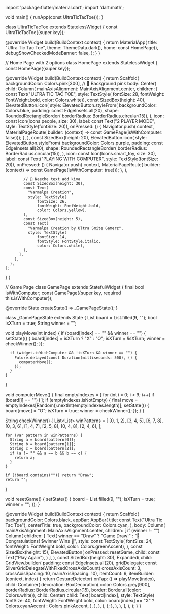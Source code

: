 import 'package:flutter/material.dart';
import 'dart:math';

void main() {
  runApp(const UltraTicTacToe());
}

class UltraTicTacToe extends StatelessWidget {
  const UltraTicTacToe({super.key});

  @override
  Widget build(BuildContext context) {
    return MaterialApp(
      title: "Ultra Tic Tac Toe",
      theme: ThemeData.dark(),
      home: const HomePage(),
      debugShowCheckedModeBanner: false,
    );
  }
}

// Home Page with 2 options
class HomePage extends StatelessWidget {
  const HomePage({super.key});

  @override
  Widget build(BuildContext context) {
    return Scaffold(
      backgroundColor: Colors.pink[300], // 🔴 Background pink
      body: Center(
        child: Column(
          mainAxisAlignment: MainAxisAlignment.center,
          children: [
            const Text("ULTRA TIC TAC TOE",
                style: TextStyle(
                    fontSize: 28,
                    fontWeight: FontWeight.bold,
                    color: Colors.white)),
            const SizedBox(height: 40),
            ElevatedButton.icon(
              style: ElevatedButton.styleFrom(
                backgroundColor: Colors.blue,
                padding: const EdgeInsets.all(20),
                shape: RoundedRectangleBorder(
                    borderRadius: BorderRadius.circular(15)),
              ),
              icon: const Icon(Icons.people, size: 30),
              label: const Text("2 PLAYER MODE",
                  style: TextStyle(fontSize: 20)),
              onPressed: () {
                Navigator.push(
                    context,
                    MaterialPageRoute(
                        builder: (context) =>
                            const GamePage(isWithComputer: false)));
              },
            ),
            const SizedBox(height: 20),
            ElevatedButton.icon(
              style: ElevatedButton.styleFrom(
                backgroundColor: Colors.purple,
                padding: const EdgeInsets.all(20),
                shape: RoundedRectangleBorder(
                    borderRadius: BorderRadius.circular(15)),
              ),
              icon: const Icon(Icons.smart_toy, size: 30),
              label: const Text("PLAYING WITH COMPUTER",
                  style: TextStyle(fontSize: 20)),
              onPressed: () {
                Navigator.push(
                    context,
                    MaterialPageRoute(
                        builder: (context) =>
                            const GamePage(isWithComputer: true)));
              },
            ),

            // 🔴 Neeche text add kiya
            const SizedBox(height: 30),
            const Text(
              "Varmelpa Creation",
              style: TextStyle(
                  fontSize: 26,
                  fontWeight: FontWeight.bold,
                  color: Colors.yellow),
            ),
            const SizedBox(height: 5),
            const Text(
              "Varmelpa Creation by Ultra Smite Gamerz",
              style: TextStyle(
                  fontSize: 14,
                  fontStyle: FontStyle.italic,
                  color: Colors.white),
            ),
          ],
        ),
      ),
    );
  }
}

// Game Page
class GamePage extends StatefulWidget {
  final bool isWithComputer;
  const GamePage({super.key, required this.isWithComputer});

  @override
  State<GamePage> createState() => _GamePageState();
}

class _GamePageState extends State<GamePage> {
  List<String> board = List.filled(9, "");
  bool isXTurn = true;
  String winner = "";

  void playMove(int index) {
    if (board[index] == "" && winner == "") {
      setState(() {
        board[index] = isXTurn ? "X" : "O";
        isXTurn = !isXTurn;
        winner = checkWinner();
      });

      if (widget.isWithComputer && !isXTurn && winner == "") {
        Future.delayed(const Duration(milliseconds: 500), () {
          computerMove();
        });
      }
    }
  }

  void computerMove() {
    final emptyIndexes = [
      for (int i = 0; i < 9; i++) if (board[i] == "") i
    ];
    if (emptyIndexes.isNotEmpty) {
      final move = emptyIndexes[Random().nextInt(emptyIndexes.length)];
      setState(() {
        board[move] = "O";
        isXTurn = true;
        winner = checkWinner();
      });
    }
  }

  String checkWinner() {
    List<List<int>> winPatterns = [
      [0, 1, 2],
      [3, 4, 5],
      [6, 7, 8],
      [0, 3, 6],
      [1, 4, 7],
      [2, 5, 8],
      [0, 4, 8],
      [2, 4, 6],
    ];

    for (var pattern in winPatterns) {
      String a = board[pattern[0]];
      String b = board[pattern[1]];
      String c = board[pattern[2]];
      if (a != "" && a == b && b == c) {
        return a;
      }
    }

    if (!board.contains("")) return "Draw";
    return "";
  }

  void resetGame() {
    setState(() {
      board = List.filled(9, "");
      isXTurn = true;
      winner = "";
    });
  }

  @override
  Widget build(BuildContext context) {
    return Scaffold(
      backgroundColor: Colors.black,
      appBar: AppBar(
        title: const Text("Ultra Tic Tac Toe"),
        centerTitle: true,
        backgroundColor: Colors.cyan,
      ),
      body: Column(
        mainAxisAlignment: MainAxisAlignment.center,
        children: [
          if (winner != "")
            Column(
              children: [
                Text(
                  winner == "Draw"
                      ? "Game Draw!"
                      : "🎉 Congratulations! $winner Wins 🎉",
                  style: const TextStyle(
                      fontSize: 24,
                      fontWeight: FontWeight.bold,
                      color: Colors.greenAccent),
                ),
                const SizedBox(height: 15),
                ElevatedButton(
                  onPressed: resetGame,
                  child: const Text("Play Again"),
                )
              ],
            ),
          const SizedBox(height: 30),
          Expanded(
            child: GridView.builder(
              padding: const EdgeInsets.all(20),
              gridDelegate:
                  const SliverGridDelegateWithFixedCrossAxisCount(
                      crossAxisCount: 3, crossAxisSpacing: 10, mainAxisSpacing: 10),
              itemCount: 9,
              itemBuilder: (context, index) {
                return GestureDetector(
                  onTap: () => playMove(index),
                  child: Container(
                    decoration: BoxDecoration(
                        color: Colors.grey[900],
                        borderRadius: BorderRadius.circular(15),
                        border: Border.all(color: Colors.white)),
                    child: Center(
                      child: Text(
                        board[index],
                        style: TextStyle(
                          fontSize: 40,
                          fontWeight: FontWeight.bold,
                          color: board[index] == "X"
                              ? Colors.cyanAccent
                              : Colors.pinkAccent,
                        ),
                      ),
                    ),
                  ),
                );
              },
            ),
          ),
        ],
      ),
    );
  }
}
